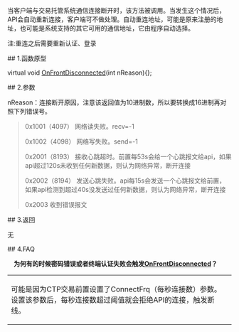 <p>当客户端与交易托管系统通信连接断开时，该方法被调用。当发生这个情况后，API会自动重新连接，客户端可不做处理。自动重连地址，可能是原来注册的地址，也可能是系统支持的其它可用的通信地址，它由程序自动选择。</p>
<p>注:重连之后需要重新认证、登录</p>
<span class="anchor" id="937adb87-c06b-496a-9739-6b22f680d1a7"></span>
## 1.函数原型
<p>virtual void <a href="../../../HQJK/CTHOSTFTDCMDSPI/ONFRONTDISCONNECTED/">OnFrontDisconnected</a>(int nReason){};</p>
<span class="anchor" id="e5f07101-6afe-4b7a-bce4-bc06b71c3dc3"></span>
## 2.参数
<p>nReason：连接断开原因，注意该返回值为10进制数，所以要转换成16进制再对照下列错误号。</p>
<p><span alt="" id="anchor-id-01"></span> </p>
<blockquote>
<p>0x1001（4097） 网络读失败。recv=-1</p>
<p>0x1002（4098） 网络写失败。send=-1</p>
<p>0x2001（8193） 接收心跳超时。前置每53s会给一个心跳报文给api，如果api超过120s未收到任何新数据，则认为网络异常，断开连接</p>
<p>0x2002（8194） 发送心跳失败。api每15s会发送一个心跳报文给前置，如果api检测到超过40s没发送过任何新数据，则认为网络异常，断开连接</p>
<p>0x2003 收到错误报文</p>
</blockquote>
<span class="anchor" id="3981f78d-ea3c-4acc-a578-9e985b478edf"></span>
## 3.返回
<p>无</p>
<span class="anchor" id="c38c569b-de63-41d5-af0d-71123b31c093"></span>
## 4.FAQ
<p><div class="region_i"><p class="region_header" id="region_header_1" style="padding-left: 1em;font-weight : bold;text-indent: 0px;text-align: left;">为何有的时候密码错误或者终端认证失败会触发<a href="../../../HQJK/CTHOSTFTDCMDSPI/ONFRONTDISCONNECTED/">OnFrontDisconnected</a>？</p><div class="region_panel" id="region_panel_1" style="display:block;"><table><tr><td>
<p>可能是因为CTP交易前置设置了ConnectFrq（每秒连接数）参数。设置该参数后，每秒连接数超过阈值就会拒绝API的连接，触发断线。</p>
</td></tr></table>
</div><p class="region_tail" id="region_tail_1" style="border-top-color:transparent;border-bottom-width:0;"></p></div></p>
